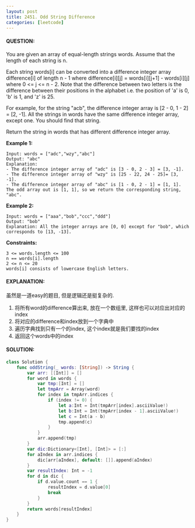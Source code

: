 ```yaml
---
layout: post
title: 2451. Odd String Difference
categories: [leetcode]
---
```

#### QUESTION:
You are given an array of equal-length strings words. Assume that the length of each string is n.

Each string words[i] can be converted into a difference integer array difference[i] of length n - 1 where difference[i][j] = words[i][j+1] - words[i][j] where 0 <= j <= n - 2. Note that the difference between two letters is the difference between their positions in the alphabet i.e. the position of 'a' is 0, 'b' is 1, and 'z' is 25.

For example, for the string "acb", the difference integer array is [2 - 0, 1 - 2] = [2, -1].
All the strings in words have the same difference integer array, except one. You should find that string.

Return the string in words that has different difference integer array.

__Example 1:__
```
Input: words = ["adc","wzy","abc"]
Output: "abc"
Explanation: 
- The difference integer array of "adc" is [3 - 0, 2 - 3] = [3, -1].
- The difference integer array of "wzy" is [25 - 22, 24 - 25]= [3, -1].
- The difference integer array of "abc" is [1 - 0, 2 - 1] = [1, 1]. 
The odd array out is [1, 1], so we return the corresponding string, "abc".
```
__Example 2:__
```
Input: words = ["aaa","bob","ccc","ddd"]
Output: "bob"
Explanation: All the integer arrays are [0, 0] except for "bob", which corresponds to [13, -13].
```
 

__Constraints:__
```
3 <= words.length <= 100
n == words[i].length
2 <= n <= 20
words[i] consists of lowercase English letters.
```
#### EXPLANATION:

虽然是一道easy的题目, 但是逻辑还是挺复杂的.   
1. 将所有word的difference算出来, 放在一个数组里, 这样也可以对应出对应的index  
2. 将对应的difference和index放到一个字典中  
3. 遍历字典找到只有一个的index, 这个index就是我们要找的index  
4. 返回这个words中的index

#### SOLUTION:
```swift
class Solution {
    func oddString(_ words: [String]) -> String {
        var arr: [[Int]] = []
        for word in words {
            var tmp:[Int] = []
            let tmpArr = Array(word)
            for index in tmpArr.indices {
                if (index != 0) {
                    let a:Int = Int(tmpArr[index].asciiValue!)
                    let b:Int = Int(tmpArr[index - 1].asciiValue!)
                    let c = Int(a - b)
                    tmp.append(c)
                }
            }
            arr.append(tmp)
        }
        var dic:Dictionary<[Int], [Int]> = [:]
        for aIndex in arr.indices {
            dic[arr[aIndex], default: []].append(aIndex)
        }
        var resultIndex: Int = -1
        for d in dic {
            if d.value.count == 1 {
                resultIndex = d.value[0]
                break
            }
        }
        return words[resultIndex]
    }
}
```
